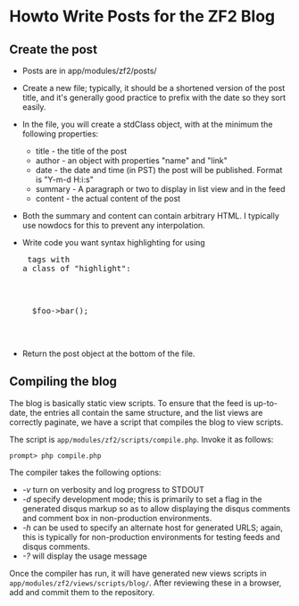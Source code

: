 Howto Write Posts for the ZF2 Blog
==================================

Create the post
---------------

* Posts are in app/modules/zf2/posts/
* Create a new file; typically, it should be a shortened version of the post
  title, and it's generally good practice to prefix with the date so they sort
  easily.
* In the file, you will create a stdClass object, with at the minimum the
  following properties:
  * title - the title of the post
  * author - an object with properties "name" and "link"
  * date - the date and time (in PST) the post will be published. Format is
    "Y-m-d H:i:s"
  * summary - A paragraph or two to display in list view and in the feed
  * content - the actual content of the post
* Both the summary and content can contain arbitrary HTML. I typically use
  nowdocs for this to prevent any interpolation.
* Write code you want syntax highlighting for using <pre> tags with a class of
  "highlight": 

    <pre class="highlight">
    $foo->bar();
    </pre>

* Return the post object at the bottom of the file.

Compiling the blog
------------------

The blog is basically static view scripts. To ensure that the feed is
up-to-date, the entries all contain the same structure, and the list views are
correctly paginate, we have a script that compiles the blog to view scripts.

The script is `app/modules/zf2/scripts/compile.php`. Invoke it as follows:

    prompt> php compile.php

The compiler takes the following options:

* *-v* turn on verbosity and log progress to STDOUT
* *-d* specify development mode; this is primarily to set a flag in the
  generated disqus markup so as to allow displaying the disqus comments and
  comment box in non-production environments.
* *-h* can be used to specify an alternate host for generated URLS; again, this
  is typically for non-production environments for testing feeds and disqus
  comments.
* *-?* will display the usage message

Once the compiler has run, it will have generated new views scripts in
`app/modules/zf2/views/scripts/blog/`. After reviewing these in a browser, add
and commit them to the repository.

